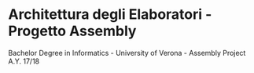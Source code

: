 # Architettura degli Elaboratori - Progetto Assembly

Bachelor Degree in Informatics - University of Verona - Assembly Project A.Y. 17/18
